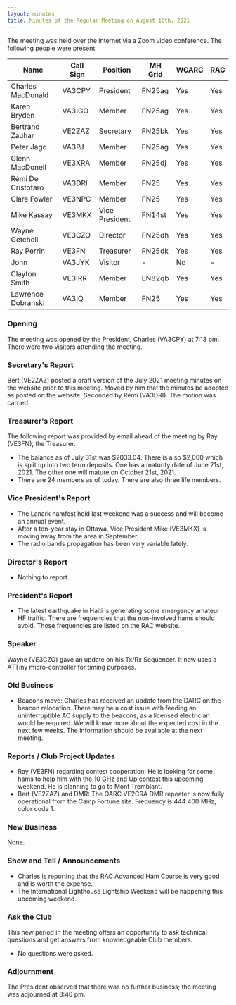 ```yaml
---
layout: minutes
title: Minutes of the Regular Meeting on August 16th, 2021
---
```

The meeting was held over the internet via a Zoom video conference.
The following people were present:

| Name                   | Call Sign  | Position         | MH Grid | WCARC | RAC |
|------------------------|------------|------------------|---------|-------|-----|
| Charles MacDonald      | VA3CPY     | President        | FN25ag  | Yes   | Yes |
| Karen Bryden           | VA3IGO     | Member           | FN25ag  | Yes   | Yes |
| Bertrand Zauhar        | VE2ZAZ     | Secretary        | FN25bk  | Yes   | Yes |
| Peter Jago             | VA3PJ      | Member           | FN25ag  | Yes   | Yes |
| Glenn MacDonell        | VE3XRA     | Member           | FN25dj  | Yes   | Yes |
| Rémi De Cristofaro     | VA3DRI     | Member           | FN25    | Yes   | Yes |    
| Clare Fowler           | VE3NPC     | Member           | FN25    | Yes   | Yes |
| Mike Kassay            | VE3MKX     | Vice President   | FN14st  | Yes   | Yes |
| Wayne Getchell         | VE3CZO     | Director         | FN25dh  | Yes   | Yes |
| Ray Perrin             | VE3FN      | Treasurer        | FN25dk  | Yes   | Yes |
| John                   | VA3JYK     | Visitor          |   -     | No    |  -  |          
| Clayton Smith          | VE3IRR     | Member           | EN82qb  | Yes   | Yes |
| Lawrence Dobranski     | VA3IQ      | Member           | FN25    | Yes   | Yes |

### Opening
The meeting was opened by the President, Charles (VA3CPY) at 7:13 pm.
There were two visitors attending the meeting.

### Secretary's Report
Bert (VE2ZAZ) posted a draft version of the July 2021 meeting minutes on the website prior to this meeting. Moved by him that the minutes be adopted as posted on the website. Seconded by Rémi (VA3DRI). The motion was carried.

### Treasurer's Report
The following report was provided by email ahead of the meeting by Ray (VE3FN), the Treasurer.
- The balance as of July 31st was $2033.04. There is also $2,000 which is split up into two term deposits. One has a maturity date of June 21st, 2021. The other one will mature on October 21st, 2021.
- There are 24 members as of today. There are also three life members.

### Vice President's Report
- The Lanark hamfest held last weekend was a success and will become an annual event.
- After a ten-year stay in Ottawa, Vice President Mike (VE3MKX) is moving away from the area in September.
- The radio bands propagation has been very variable lately.

### Director's Report
- Nothing to report.

### President's Report
- The latest earthquake in Haiti is generating some emergency amateur HF traffic. There are frequencies that the non-involved hams should avoid. Those frequencies are listed on the RAC website.

### Speaker
Wayne (VE3CZO) gave an update on his Tx/Rx Sequencer. It now uses a ATTiny micro-controller for timing purposes.

### Old Business
- Beacons move: Charles has received an update from the DARC on the beacon relocation. There may be a cost issue with feeding an uninterruptible AC supply to the beacons, as a licensed electrician would be required. We will know more about the expected cost in the next few weeks. The information should be available at the next meeting.

### Reports / Club Project Updates
- Ray (VE3FN) regarding contest cooperation: He is looking for some hams to help him with the 10 GHz and Up contest this upcoming weekend. He is planning to go to Mont Tremblant.
- Bert (VE2ZAZ) and DMR: The OARC VE2CRA DMR repeater is now fully operational from the Camp Fortune site. Frequency is 444.400 MHz, color code 1.

### New Business
None.

### Show and Tell / Announcements
- Charles is reporting that the RAC Advanced Ham Course is very good and is worth the expense.
- The International Lighthouse Lightship Weekend will be happening this upcoming weekend.

### Ask the Club
This new period in the meeting offers an opportunity to ask technical questions and get answers from knowledgeable Club members.
- No questions were asked.

### Adjournment
The President observed that there was no further business; the meeting was adjourned at 8:40 pm.
